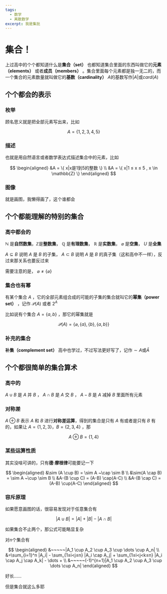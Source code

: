 ```yaml
---
tags:
  - 数学
  - 离散数学
excerpt: 我是集批
---
```

# 集合！

上过高中的个个都知道什么是**集合（set）** 也都知道集合里面的东西叫做它的**元素（elements）** 或者**成员（members）** 。集合里面每个元素都是独一无二的，而一个集合的元素数量就叫做它的**基数（cardinality）** $A$的基数写作$|A|$或$card(A)$ 

## 个个都会的表示

### 枚举

顾名思义就是把全部元素写出来，比如

$$
A = \{ 1,2,3,4,5 \}
$$

### 描述

也就是用自然语言或者数学表达式描述集合中的元素，比如

$$
\begin{aligned}
&A = \{ x|x是1到5的整数 \} \\
&A = \{ x|1 ≤ x ≤ 5 , x \in \mathbb{Z} \}
\end{aligned}
$$

### 图像

就是画图，我懒得画了，这个谁都会

## 个个都能理解的特别的集合

### 高中都会的

 $\mathbb{N}$ 是**自然数集**，$\mathbb{Z}$是**整数集**， $\mathbb{Q}$ 是**有理数集**， $\mathbb{R}$ 是**实数集**， $\varnothing$ 是**空集**， $U$ 是**全集**

 $A\subseteq B$ 说明 $A$ 是 $B$ 的子集， $A\subset B$ 说明 $A$ 是 $B$ 的真子集（这和高中不一样），反过来那关系也要反过来

需要注意的是， $\varnothing \not = \{ \varnothing \}$ 

### 集合也有幂

有某个集合 $A$ ，它的全部元素组合成的可能的子集的集合就叫它的**幂集（power set）** ，记作 $\mathcal{P}(A)$ 或者 $2^A$ 

比如说有个集合 $A= \{ a, b \}$ ，那它的幂集就是

$$
\mathcal{P}(A) = \{ \varnothing, \{ a\}, \{ b\}, \{ a, b\} \}
$$

### 补充的集合

**补集（complement set）** 高中也学过，不过写法更好写了，记作$\sim A$或$\bar{A}$

## 个个都很简单的集合算术

### 高中的

 $A \cup B$ 是 $A$ 并 $B$ ， $A \cap B$ 是 $A$ 交 $B$ ， $A - B$ 是 $A$ 减掉 $B$ 里面所有元素

### 对称差

 $A \oplus B$ 表示 $A$ 和 $B$ 进行**对称差运算**，得到的集合是只有 $A$ 有或者是只有 $B$ 有的，如果让 $A = \{ 1, 2, 3\}$，$B = \{ 2, 3, 4\}$ ，那

$$
A \oplus B = \{ 1, 4\}
$$

### 某些运算性质

其实没啥可讲的，只有**德·摩根律**可能要记一下

$$
\begin{aligned}
&\sim (A \cup B) = \sim A ~\cap \sim B \\ 
&\sim(A \cap B) = \sim A ~\cup \sim B \\
&A-(B \cup C) = (A-B) \cap(A-C) \\
&A-(B \cap C) = (A-B) \cup(A-C)
\end{aligned}
$$

### 容斥原理

如果愿意画图的话，很容易发现对于任意集合有

$$
|A \cup B| = |A|+|B|-|A \cap B|
$$

如果集合不止两个，那公式可能略显复杂

对$n$个集合有

$$
\begin{aligned}
&~~~~~|A_1 \cup A_2 \cup A_3 \cup \dots \cup A_n| \\
&=\sum_{i=1}^n |A_i| - \sum_{1≤i<j≤n} |A_i \cap A_j| + \sum_{1≤i<j<k≤n} |A_i \cap A_j \cap A_k| - \dots + \\ 
&~~~~~(-1)^{n+1}|A_1 \cup A_2 \cup A_3 \cup \dots \cup A_n|
\end{aligned}
$$

好长……

但是集合就这么多耶

